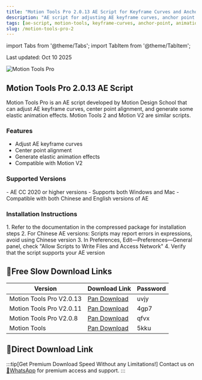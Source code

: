 ```yaml
---
title: "Motion Tools Pro 2.0.13 AE Script for Keyframe Curves and Anchor Point Alignment"
description: "AE script for adjusting AE keyframe curves, anchor point alignment, and generating elastic animation effects with tutorials."
tags: [ae-script, motion-tools, keyframe-curves, anchor-point, animation]
slug: /motion-tools-pro-2
---
```


import Tabs from '@theme/Tabs';
import TabItem from '@theme/TabItem';

Last updated: Oct 10 2025

![Motion Tools Pro](https://www.gfxcamp.com/wp-content/uploads/2025/05/Motion-Tools-Pro.jpg)

## Motion Tools Pro 2.0.13 AE Script

Motion Tools Pro is an AE script developed by Motion Design School that can adjust AE keyframe curves, center point alignment, and generate some elastic animation effects. Motion Tools 2 and Motion V2 are similar scripts.

### Features

- Adjust AE keyframe curves
- Center point alignment
- Generate elastic animation effects
- Compatible with Motion V2

### Supported Versions

<Tabs>
<TabItem value="ae" label="After Effects">
- AE CC 2020 or higher versions
- Supports both Windows and Mac
- Compatible with both Chinese and English versions of AE
</TabItem>
</Tabs>

### Installation Instructions

<Tabs>
<TabItem value="ae-script" label="AE Script">
1. Refer to the documentation in the compressed package for installation steps
2. For Chinese AE versions: Scripts may report errors in expressions, avoid using Chinese version
3. In Preferences, Edit—Preferences—General panel, check "Allow Scripts to Write Files and Access Network"
4. Verify that the script supports your AE version
</TabItem>
</Tabs>

## 🐌Free Slow Download Links

| Version | Download Link | Password |
|--------|---------------|----------|
| Motion Tools Pro V2.0.13 | [Pan Download](https://pan.baidu.com/s/1ZK_-AejM3H48P51Pho8-PQ?pwd=uvjy) | uvjy |
| Motion Tools Pro V2.0.11 | [Pan Download](https://pan.baidu.com/s/14Hrk04OCc0iT_oJ_RY1FCg?pwd=4gp7) | 4gp7 |
| Motion Tools Pro V2.0.8 | [Pan Download](https://pan.baidu.com/s/15BTglRMTETskIxHK2GToGQ?pwd=qfvx) | qfvx |
| Motion Tools | [Pan Download](https://pan.baidu.com/s/1-e5oaNNSsTgC_u09JUME5Q) | 5kku |

## 🚀Direct Download Link
:::tip[Get Premium Download Speed Without any Limitations!]
Contact us on [💬WhatsApp](https://wa.me/+8613237610083) for premium  access and support.
:::